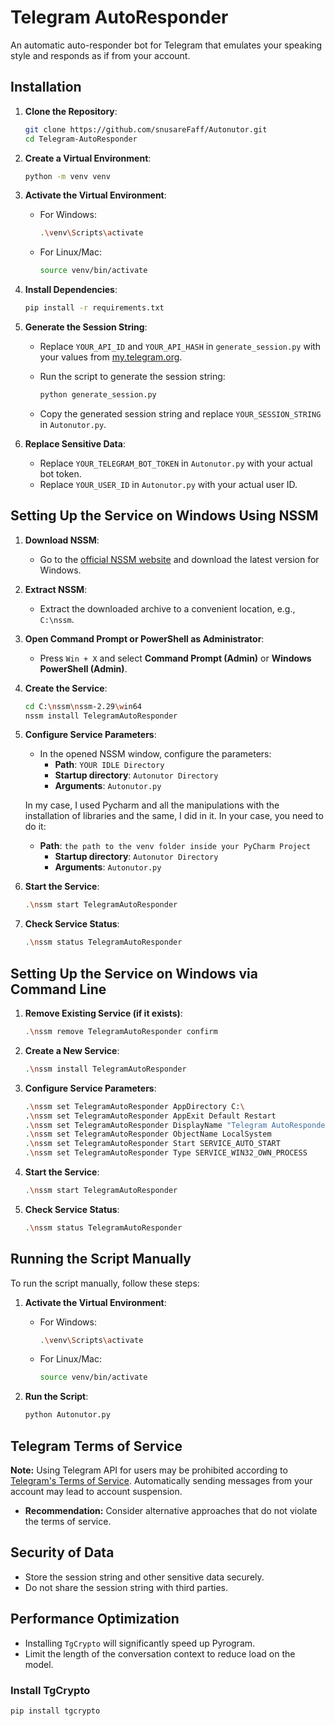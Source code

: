 # Telegram AutoResponder

An automatic auto-responder bot for Telegram that emulates your speaking style and responds as if from your account.

## Installation

1. **Clone the Repository**:

    ```bash
    git clone https://github.com/snusareFaff/Autonutor.git
    cd Telegram-AutoResponder
    ```

2. **Create a Virtual Environment**:

    ```bash
    python -m venv venv
    ```

3. **Activate the Virtual Environment**:

    - For Windows:

        ```bash
        .\venv\Scripts\activate
        ```

    - For Linux/Mac:

        ```bash
        source venv/bin/activate
        ```

4. **Install Dependencies**:

    ```bash
    pip install -r requirements.txt
    ```

5. **Generate the Session String**:
    - Replace `YOUR_API_ID` and `YOUR_API_HASH` in `generate_session.py` with your values from [my.telegram.org](https://my.telegram.org).
    - Run the script to generate the session string:

        ```bash
        python generate_session.py
        ```

    - Copy the generated session string and replace `YOUR_SESSION_STRING` in `Autonutor.py`.

6. **Replace Sensitive Data**:
    - Replace `YOUR_TELEGRAM_BOT_TOKEN` in `Autonutor.py` with your actual bot token.
    - Replace `YOUR_USER_ID` in `Autonutor.py` with your actual user ID.

## Setting Up the Service on Windows Using NSSM

1. **Download NSSM**:
    - Go to the [official NSSM website](https://nssm.cc/download) and download the latest version for Windows.

2. **Extract NSSM**:
    - Extract the downloaded archive to a convenient location, e.g., `C:\nssm`.

3. **Open Command Prompt or PowerShell as Administrator**:
    - Press `Win + X` and select **Command Prompt (Admin)** or **Windows PowerShell (Admin)**.

4. **Create the Service**:

    ```bash
    cd C:\nssm\nssm-2.29\win64
    nssm install TelegramAutoResponder
    ```

5. **Configure Service Parameters**:
    - In the opened NSSM window, configure the parameters:
        - **Path**: `YOUR IDLE Directory`
        - **Startup directory**: `Autonutor Directory`
        - **Arguments**: `Autonutor.py`

    In my case, I used Pycharm and all the manipulations with the installation of libraries and the same, I did in it. In your case, you need to do it:
    - **Path**: `the path to the venv folder inside your PyCharm Project`
        - **Startup directory**: `Autonutor Directory`
        - **Arguments**: `Autonutor.py`
    
7. **Start the Service**:

    ```bash
    .\nssm start TelegramAutoResponder
    ```

8. **Check Service Status**:

    ```bash
    .\nssm status TelegramAutoResponder
    ```

## Setting Up the Service on Windows via Command Line

1. **Remove Existing Service (if it exists)**:

    ```bash
    .\nssm remove TelegramAutoResponder confirm
    ```

2. **Create a New Service**:

    ```bash
    .\nssm install TelegramAutoResponder 
    ```

3. **Configure Service Parameters**:

    ```bash
    .\nssm set TelegramAutoResponder AppDirectory C:\
    .\nssm set TelegramAutoResponder AppExit Default Restart
    .\nssm set TelegramAutoResponder DisplayName "Telegram AutoResponder"
    .\nssm set TelegramAutoResponder ObjectName LocalSystem
    .\nssm set TelegramAutoResponder Start SERVICE_AUTO_START
    .\nssm set TelegramAutoResponder Type SERVICE_WIN32_OWN_PROCESS
    ```

4. **Start the Service**:

    ```bash
    .\nssm start TelegramAutoResponder
    ```

5. **Check Service Status**:

    ```bash
    .\nssm status TelegramAutoResponder
    ```

## Running the Script Manually

To run the script manually, follow these steps:

1. **Activate the Virtual Environment**:

    - For Windows:

        ```bash
        .\venv\Scripts\activate
        ```

    - For Linux/Mac:

        ```bash
        source venv/bin/activate
        ```

2. **Run the Script**:

    ```bash
    python Autonutor.py
    ```

## Telegram Terms of Service

**Note:** Using Telegram API for users may be prohibited according to [Telegram's Terms of Service](https://core.telegram.org/api/terms-of-service). Automatically sending messages from your account may lead to account suspension.
- **Recommendation:** Consider alternative approaches that do not violate the terms of service.

## Security of Data

- Store the session string and other sensitive data securely.
- Do not share the session string with third parties.

## Performance Optimization

- Installing `TgCrypto` will significantly speed up Pyrogram.
- Limit the length of the conversation context to reduce load on the model.

### Install TgCrypto

```bash
pip install tgcrypto


